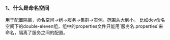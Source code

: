<h3>1、什么是命名空间</h3>
    用于配置隔离，命名空间->组->服务->集群->实例。范围从大到小。
    比如dev命名空间下的double-eleven组，组中的properties文件只能用`服务名.properties`来命名，隔离了服务之间的配置。

